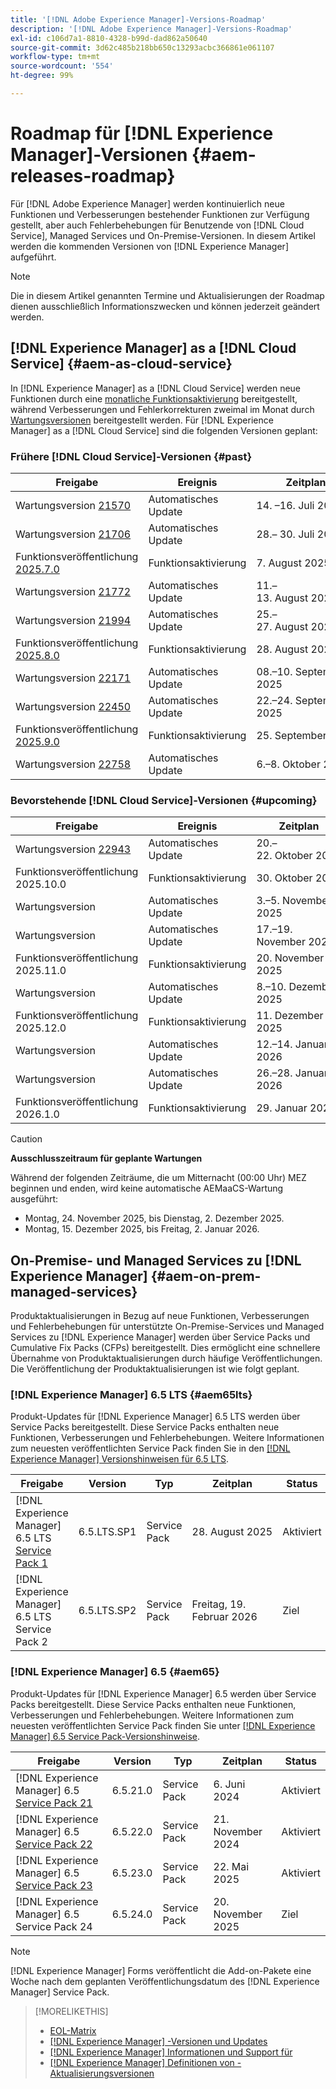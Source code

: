 ```yaml
---
title: '[!DNL Adobe Experience Manager]-Versions-Roadmap'
description: '[!DNL Adobe Experience Manager]-Versions-Roadmap'
exl-id: c106d7a1-8810-4328-b99d-dad862a50640
source-git-commit: 3d62c485b218bb650c13293acbc366861e061107
workflow-type: tm+mt
source-wordcount: '554'
ht-degree: 99%

---
```



# Roadmap für [!DNL Experience Manager]-Versionen {#aem-releases-roadmap}

Für [!DNL Adobe Experience Manager] werden kontinuierlich neue Funktionen und Verbesserungen bestehender Funktionen zur Verfügung gestellt, aber auch Fehlerbehebungen für Benutzende von [!DNL Cloud Service], Managed Services und On-Premise-Versionen. In diesem Artikel werden die kommenden Versionen von [!DNL Experience Manager] aufgeführt.

>[!NOTE]
>
>Die in diesem Artikel genannten Termine und Aktualisierungen der Roadmap dienen ausschließlich Informationszwecken und können jederzeit geändert werden.

## [!DNL Experience Manager] as a [!DNL Cloud Service] {#aem-as-cloud-service}

In [!DNL Experience Manager] as a [!DNL Cloud Service] werden neue Funktionen durch eine [monatliche Funktionsaktivierung](https://experienceleague.adobe.com/de/docs/experience-manager-cloud-service/content/release-notes/release-notes/release-notes-current) bereitgestellt, während Verbesserungen und Fehlerkorrekturen zweimal im Monat durch [Wartungsversionen](https://experienceleague.adobe.com/de/docs/experience-manager-cloud-service/content/release-notes/maintenance/latest?lang=de) bereitgestellt werden.
Für [!DNL Experience Manager] as a [!DNL Cloud Service] sind die folgenden Versionen geplant:

### Frühere [!DNL Cloud Service]-Versionen {#past}

| Freigabe | Ereignis | Zeitplan | Status |
|---|---|---|---|
| Wartungsversion [21570](https://experienceleague.adobe.com/de/docs/experience-manager-cloud-service/content/release-notes/maintenance/2025/2025-7-0#21570) | Automatisches Update | &#x200B;14. –16. Juli 2025 | Aktualisiert |
| Wartungsversion [21706](https://experienceleague.adobe.com/de/docs/experience-manager-cloud-service/content/release-notes/maintenance/2025/2025-7-0#21706) | Automatisches Update | 28.– 30. Juli 2025 | Aktualisiert |
| Funktionsveröffentlichung [2025.7.0](https://experienceleague.adobe.com/de/docs/experience-manager-cloud-service/content/release-notes/release-notes/2025/release-notes-2025-7-0) | Funktionsaktivierung | &#x200B;7. August 2025 | Aktiviert |
| Wartungsversion [21772](https://experienceleague.adobe.com/de/docs/experience-manager-cloud-service/content/release-notes/maintenance/2025/2025-8-0#21772) | Automatisches Update | 11.–13. August 2025 | Aktualisiert |
| Wartungsversion [21994](https://experienceleague.adobe.com/de/docs/experience-manager-cloud-service/content/release-notes/maintenance/2025/2025-8-0#21994) | Automatisches Update | 25.–27. August 2025 | Aktualisiert |
| Funktionsveröffentlichung [2025.8.0](https://experienceleague.adobe.com/de/docs/experience-manager-cloud-service/content/release-notes/release-notes/2025/release-notes-2025-8-0) | Funktionsaktivierung | 28. August 2025 | Aktiviert |
| Wartungsversion [22171](https://experienceleague.adobe.com/de/docs/experience-manager-cloud-service/content/release-notes/maintenance/2025/2025-9-0#22171) | Automatisches Update | 08.–10. September 2025 | Aktualisiert |
| Wartungsversion [22450](https://experienceleague.adobe.com/de/docs/experience-manager-cloud-service/content/release-notes/maintenance/2025/2025-9-0#22450) | Automatisches Update | 22.–24. September 2025 | Aktualisiert |
| Funktionsveröffentlichung [2025.9.0](https://experienceleague.adobe.com/de/docs/experience-manager-cloud-service/content/release-notes/release-notes/release-notes-current) | Funktionsaktivierung | 25. September 2025 | Aktiviert |
| Wartungsversion [22758](https://experienceleague.adobe.com/de/docs/experience-manager-cloud-service/content/release-notes/maintenance/2025/2025-10-0#22758) | Automatisches Update | 6.–8. Oktober 2025 | Aktualisiert |

### Bevorstehende [!DNL Cloud Service]-Versionen {#upcoming}

| Freigabe | Ereignis | Zeitplan | Status |
|---|---|---|---|
| Wartungsversion [22943](https://experienceleague.adobe.com/de/docs/experience-manager-cloud-service/content/release-notes/maintenance/latest?lang=de) | Automatisches Update | 20.–22. Oktober 2025 | Ziel |
| Funktionsveröffentlichung 2025.10.0 | Funktionsaktivierung | &#x200B;30. Oktober 2025 | Ziel |
| Wartungsversion | Automatisches Update | 3.–5. November 2025 | Ziel |
| Wartungsversion | Automatisches Update | 17.–19. November 2025 | Ziel |
| Funktionsveröffentlichung 2025.11.0 | Funktionsaktivierung | &#x200B;20. November 2025 | Ziel |
| Wartungsversion | Automatisches Update | 8.–10. Dezember 2025 | Ziel |
| Funktionsveröffentlichung 2025.12.0 | Funktionsaktivierung | &#x200B;11. Dezember 2025 | Ziel |
| Wartungsversion | Automatisches Update | 12.–14. Januar 2026 | Ziel |
| Wartungsversion | Automatisches Update | 26.–28. Januar 2026 | Ziel |
| Funktionsveröffentlichung 2026.1.0 | Funktionsaktivierung | &#x200B;29. Januar 2026 | Ziel |

>[!CAUTION]
>
>**Ausschlusszeitraum für geplante Wartungen**
>
> Während der folgenden Zeiträume, die um Mitternacht (00:00 Uhr) MEZ beginnen und enden, wird keine automatische AEMaaCS-Wartung ausgeführt:
>
>* Montag, 24. November 2025, bis Dienstag, 2. Dezember 2025.
>* Montag, 15. Dezember 2025, bis Freitag, 2. Januar 2026.

## On-Premise- und Managed Services zu [!DNL Experience Manager] {#aem-on-prem-managed-services}

Produktaktualisierungen in Bezug auf neue Funktionen, Verbesserungen und Fehlerbehebungen für unterstützte On-Premise-Services und Managed Services zu [!DNL Experience Manager] werden über Service Packs und Cumulative Fix Packs (CFPs) bereitgestellt. Dies ermöglicht eine schnellere Übernahme von Produktaktualisierungen durch häufige Veröffentlichungen. Die Veröffentlichung der Produktaktualisierungen ist wie folgt geplant.

### [!DNL Experience Manager] 6.5 LTS {#aem65lts}

Produkt-Updates für [!DNL Experience Manager] 6.5 LTS werden über Service Packs bereitgestellt. Diese Service Packs enthalten neue Funktionen, Verbesserungen und Fehlerbehebungen. Weitere Informationen zum neuesten veröffentlichten Service Pack finden Sie in den [[!DNL Experience Manager] Versionshinweisen für 6.5 LTS](https://experienceleague.adobe.com/de/docs/experience-manager-65-lts/content/release-notes/release-notes).

| Freigabe | Version | Typ | Zeitplan | Status |
|---|---|---|---|---|
| [!DNL Experience Manager] 6.5 LTS [Service Pack 1](https://experienceleague.adobe.com/de/docs/experience-manager-65-lts/content/release-notes/release-notes) | 6.5.LTS.SP1 | Service Pack | 28. August 2025 | Aktiviert |
| [!DNL Experience Manager] 6.5 LTS Service Pack 2 | 6.5.LTS.SP2 | Service Pack | Freitag, 19. Februar 2026 | Ziel |

### [!DNL Experience Manager] 6.5 {#aem65}

Produkt-Updates für [!DNL Experience Manager] 6.5 werden über Service Packs bereitgestellt. Diese Service Packs enthalten neue Funktionen, Verbesserungen und Fehlerbehebungen. Weitere Informationen zum neuesten veröffentlichten Service Pack finden Sie unter [[!DNL Experience Manager] 6.5 Service Pack-Versionshinweise](https://experienceleague.adobe.com/de/docs/experience-manager-65/content/release-notes/release-notes).

| Freigabe | Version | Typ | Zeitplan | Status |
|---|---|---|---|---|
| [!DNL Experience Manager] 6.5 [Service Pack 21](https://experienceleague.adobe.com/de/docs/experience-manager-65/content/release-notes/service-pack/6-5-21) | 6.5.21.0 | Service Pack | &#x200B;6. Juni 2024 | Aktiviert |
| [!DNL Experience Manager] 6.5 [Service Pack 22](https://experienceleague.adobe.com/de/docs/experience-manager-65/content/release-notes/service-pack/6-5-22) | 6.5.22.0 | Service Pack | &#x200B;21. November 2024 | Aktiviert |
| [!DNL Experience Manager] 6.5 [Service Pack 23](https://experienceleague.adobe.com/de/docs/experience-manager-65/content/release-notes/release-notes) | 6.5.23.0 | Service Pack | &#x200B;22. Mai 2025 | Aktiviert |
| [!DNL Experience Manager] 6.5 Service Pack 24 | 6.5.24.0 | Service Pack | &#x200B;20. November 2025 | Ziel |

>[!NOTE]
>
>[!DNL Experience Manager] Forms veröffentlicht die Add-on-Pakete eine Woche nach dem geplanten Veröffentlichungsdatum des [!DNL Experience Manager] Service Pack.

>[!MORELIKETHIS]
>
>* [EOL-Matrix](https://helpx.adobe.com/de/support/programs/eol-matrix.html)
>* [[!DNL Experience Manager] -Versionen und Updates](https://experienceleague.adobe.com/de/docs/experience-manager-release-information/aem-release-updates/aem-releases-updates)
>* [[!DNL Experience Manager] Informationen und Support für](https://experienceleague.adobe.com/de/docs/experience-manager-cloud-service)
>* [[!DNL Experience Manager] Definitionen von -Aktualisierungsversionen](/help/using/update-release-vehicle-definitions.md)
